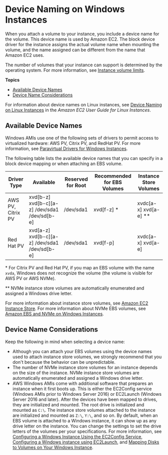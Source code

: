 # Device Naming on Windows Instances<a name="device_naming"></a>

When you attach a volume to your instance, you include a device name for the volume\. This device name is used by Amazon EC2\. The block device driver for the instance assigns the actual volume name when mounting the volume, and the name assigned can be different from the name that Amazon EC2 uses\.

The number of volumes that your instance can support is determined by the operating system\. For more information, see [Instance volume limits](volume_limits.md)\.

**Topics**
+ [Available Device Names](#available-ec2-device-names)
+ [Device Name Considerations](#device-name-limits)

For information about device names on Linux instances, see [Device Naming on Linux Instances](https://docs.aws.amazon.com/AWSEC2/latest/UserGuide/device_naming.html) in the *Amazon EC2 User Guide for Linux Instances*\.

## Available Device Names<a name="available-ec2-device-names"></a>

Windows AMIs use one of the following sets of drivers to permit access to virtualized hardware: AWS PV, Citrix PV, and RedHat PV\. For more information, see [Paravirtual Drivers for Windows Instances](xen-drivers-overview.md)\.

The following table lists the available device names that you can specify in a block device mapping or when attaching an EBS volume\.


| Driver Type | Available | Reserved for Root | Recommended for EBS Volumes | Instance Store Volumes | 
| --- | --- | --- | --- | --- | 
|  AWS PV, Citrix PV  |  xvd\[b\-z\] xvd\[b\-c\]\[a\-z\] /dev/sda1 /dev/sd\[b\-e\]  |  /dev/sda1  |  xvd\[f\-z\] \*  |  xvdc\[a\-x\]  xvd\[a\-e\] \*\*  | 
|  Red Hat PV  |  xvd\[a\-z\] xvd\[b\-c\]\[a\-z\] /dev/sda1 /dev/sd\[b\-e\]  |  /dev/sda1  |  xvd\[f\-p\]  |  xvdc\[a\-x\]  xvd\[a\-e\]  | 

\* For Citrix PV and Red Hat PV, if you map an EBS volume with the name `xvda`, Windows does not recognize the volume \(the volume is visible for AWS PV or AWS NVMe\)\.

\*\* NVMe instance store volumes are automatically enumerated and assigned a Windows drive letter\.

For more information about instance store volumes, see [Amazon EC2 Instance Store](InstanceStorage.md)\. For more information about NVMe EBS volumes, see [Amazon EBS and NVMe on Windows Instances](nvme-ebs-volumes.md)\.

## Device Name Considerations<a name="device-name-limits"></a>

Keep the following in mind when selecting a device name:
+ Although you can attach your EBS volumes using the device names used to attach instance store volumes, we strongly recommend that you don't because the behavior can be unpredictable\.
+ The number of NVMe instance store volumes for an instance depends on the size of the instance\. NVMe instance store volumes are automatically enumerated and assigned a Windows drive letter\.
+ AWS Windows AMIs come with additional software that prepares an instance when it first boots up\. This is either the EC2Config service \(Windows AMIs prior to Windows Server 2016\) or EC2Launch \(Windows Server 2016 and later\)\. After the devices have been mapped to drives, they are initialized and mounted\. The root drive is initialized and mounted as `C:\`\. The instance store volumes attached to the instance are initialized and mounted as `Z:\`, `Y:\`, and so on\. By default, when an EBS volume is attached to a Windows instance, it can show up as any drive letter on the instance\. You can change the settings to set the drive letters of the volumes per your specifications\. For more information, see [Configuring a Windows Instance Using the EC2Config Service](ec2config-service.md), [Configuring a Windows instance using EC2Launch](ec2launch.md), and [Mapping Disks to Volumes on Your Windows Instance](ec2-windows-volumes.md)\.